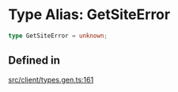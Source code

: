 # Type Alias: GetSiteError

```ts
type GetSiteError = unknown;
```

## Defined in

[src/client/types.gen.ts:161](https://github.com/venuecms/sdk/blob/8aca1c9889978c21426c872f7a909a183677d750/src/client/types.gen.ts#L161)
